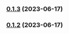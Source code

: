 

### [0.1.3](https://github.com/AvocadoWeb/Todo-release/compare/0.1.2...0.1.3) (2023-06-17)

### [0.1.2](https://github.com/AvocadoWeb/Todo-release/compare/0.1.1...0.1.2) (2023-06-17)